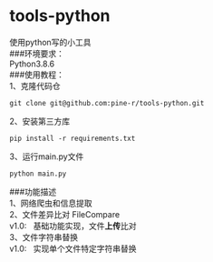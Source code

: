 # tools-python
使用python写的小工具  
###环境要求：  
Python3.8.6  
###使用教程：  
1、克隆代码仓  
```
git clone git@github.com:pine-r/tools-python.git
```  
2、安装第三方库  
```
pip install -r requirements.txt  
```
3、运行main.py文件
```
python main.py
```

###功能描述  
1、网络爬虫和信息提取  
2、文件差异比对 FileCompare   
v1.0: &nbsp;&nbsp;基础功能实现，文件**上传**比对  
3、文件字符串替换  
v1.0: &nbsp;&nbsp;实现单个文件特定字符串替换